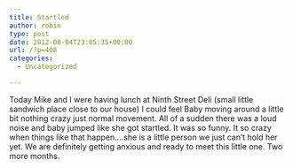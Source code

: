 ```yaml
---
title: Startled
author: robin
type: post
date: 2012-08-04T23:05:35+00:00
url: /?p=408
categories:
  - Uncategorized

---
```

Today Mike and I were having lunch at Ninth Street Deli (small little sandwich place close to our house) I could feel Baby moving around a little bit nothing crazy just normal movement. All of a sudden there was a loud noise and baby jumped like she got startled. It was so funny. It so crazy when things like that happen&#8230;.she is a little person we just can&#8217;t hold her yet. We are definitely getting anxious and ready to meet this little one. Two more months.